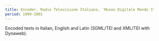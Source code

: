```yaml
---
title: Encoder, Radio Televisione Italiana, 'Museo Digitale Mondo 3'
period: 1999-2001
---
```

Encoded texts in Italian, English and Latin (SGML/TEI and XML/TEI with Dynaweb).

